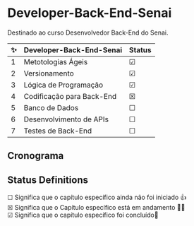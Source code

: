 # Developer-Back-End-Senai
Destinado ao curso Desenvolvedor Back-End do Senai.



✨| Developer-Back-End-Senai | Status
--- | ---| ---
1 | Metotologias Ágeis | &#9745;
2 | Versionamento |  &#9745;
3 | Lógica de Programação |  &#9745;
4 | Codificação para Back-End |  &#9746;
5 | Banco de Dados |  &#9744;
6 | Desenvolvimento de APIs |  &#9744;
7 | Testes de Back-End | &#9744;


## Cronograma



## Status Definitions
 &#9744; Significa que o capítulo específico ainda não foi iniciado 👍 <br>
 &#9746; Significa que o Capítulo específico está em andamento 👨‍💻 <br>
 &#9745; Significa que o capítulo específico foi concluído🎉
 
